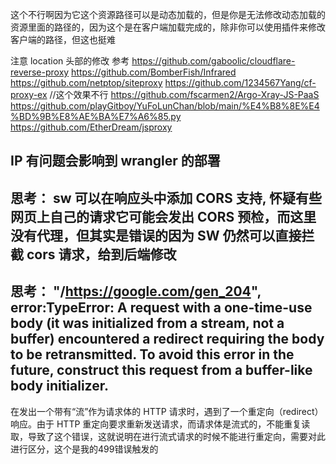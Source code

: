 这个不行啊因为它这个资源路径可以是动态加载的，但是你是无法修改动态加载的资源里面的路径的，因为这个是在客户端加载完成的，除非你可以使用插件来修改客户端的路径，但这也挺难

注意 location 头部的修改
参考
https://github.com/gaboolic/cloudflare-reverse-proxy
https://github.com/BomberFish/Infrared
https://github.com/netptop/siteproxy
https://github.com/1234567Yang/cf-proxy-ex //这个效果不行
https://github.com/fscarmen2/Argo-Xray-JS-PaaS
https://github.com/playGitboy/YuFoLunChan/blob/main/%E4%B8%8E%E4%BD%9B%E8%AE%BA%E7%A6%85.py
https://github.com/EtherDream/jsproxy

## IP 有问题会影响到 wrangler 的部署

## 思考： sw 可以在响应头中添加 CORS 支持, 怀疑有些网页上自己的请求它可能会发出 CORS 预检，而这里没有代理，但其实是错误的因为 SW 仍然可以直接拦截 cors 请求，给到后端修改

## 思考： "/https://google.com/gen_204", error:TypeError: A request with a one-time-use body (it was initialized from a stream, not a buffer) encountered a redirect requiring the body to be retransmitted. To avoid this error in the future, construct this request from a buffer-like body initializer.

在发出一个带有“流”作为请求体的 HTTP 请求时，遇到了一个重定向（redirect）响应。由于 HTTP 重定向要求重新发送请求，而请求体是流式的，不能重复读取，导致了这个错误，这就说明在进行流式请求的时候不能进行重定向，需要对此进行区分，这个是我的499错误触发的
